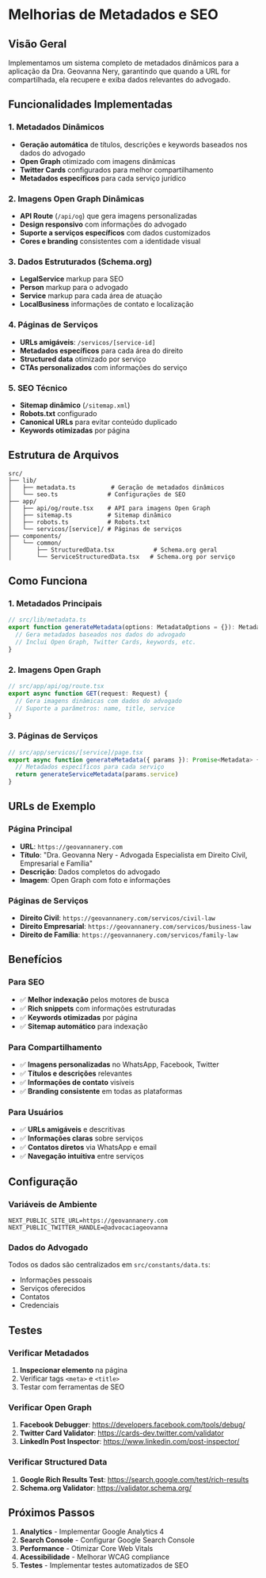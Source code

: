 # Melhorias de Metadados e SEO

## Visão Geral

Implementamos um sistema completo de metadados dinâmicos para a aplicação da Dra. Geovanna Nery, garantindo que quando a URL for compartilhada, ela recupere e exiba dados relevantes do advogado.

## Funcionalidades Implementadas

### 1. Metadados Dinâmicos
- **Geração automática** de títulos, descrições e keywords baseados nos dados do advogado
- **Open Graph** otimizado com imagens dinâmicas
- **Twitter Cards** configurados para melhor compartilhamento
- **Metadados específicos** para cada serviço jurídico

### 2. Imagens Open Graph Dinâmicas
- **API Route** (`/api/og`) que gera imagens personalizadas
- **Design responsivo** com informações do advogado
- **Suporte a serviços específicos** com dados customizados
- **Cores e branding** consistentes com a identidade visual

### 3. Dados Estruturados (Schema.org)
- **LegalService** markup para SEO
- **Person** markup para o advogado
- **Service** markup para cada área de atuação
- **LocalBusiness** informações de contato e localização

### 4. Páginas de Serviços
- **URLs amigáveis**: `/servicos/[service-id]`
- **Metadados específicos** para cada área do direito
- **Structured data** otimizado por serviço
- **CTAs personalizados** com informações do serviço

### 5. SEO Técnico
- **Sitemap dinâmico** (`/sitemap.xml`)
- **Robots.txt** configurado
- **Canonical URLs** para evitar conteúdo duplicado
- **Keywords otimizadas** por página

## Estrutura de Arquivos

```
src/
├── lib/
│   ├── metadata.ts          # Geração de metadados dinâmicos
│   └── seo.ts              # Configurações de SEO
├── app/
│   ├── api/og/route.tsx    # API para imagens Open Graph
│   ├── sitemap.ts          # Sitemap dinâmico
│   ├── robots.ts           # Robots.txt
│   └── servicos/[service]/ # Páginas de serviços
├── components/
│   └── common/
│       ├── StructuredData.tsx           # Schema.org geral
│       └── ServiceStructuredData.tsx   # Schema.org por serviço
```

## Como Funciona

### 1. Metadados Principais
```typescript
// src/lib/metadata.ts
export function generateMetadata(options: MetadataOptions = {}): Metadata {
  // Gera metadados baseados nos dados do advogado
  // Inclui Open Graph, Twitter Cards, keywords, etc.
}
```

### 2. Imagens Open Graph
```typescript
// src/app/api/og/route.tsx
export async function GET(request: Request) {
  // Gera imagens dinâmicas com dados do advogado
  // Suporte a parâmetros: name, title, service
}
```

### 3. Páginas de Serviços
```typescript
// src/app/servicos/[service]/page.tsx
export async function generateMetadata({ params }): Promise<Metadata> {
  // Metadados específicos para cada serviço
  return generateServiceMetadata(params.service)
}
```

## URLs de Exemplo

### Página Principal
- **URL**: `https://geovannanery.com`
- **Título**: "Dra. Geovanna Nery - Advogada Especialista em Direito Civil, Empresarial e Família"
- **Descrição**: Dados completos do advogado
- **Imagem**: Open Graph com foto e informações

### Páginas de Serviços
- **Direito Civil**: `https://geovannanery.com/servicos/civil-law`
- **Direito Empresarial**: `https://geovannanery.com/servicos/business-law`
- **Direito de Família**: `https://geovannanery.com/servicos/family-law`

## Benefícios

### Para SEO
- ✅ **Melhor indexação** pelos motores de busca
- ✅ **Rich snippets** com informações estruturadas
- ✅ **Keywords otimizadas** por página
- ✅ **Sitemap automático** para indexação

### Para Compartilhamento
- ✅ **Imagens personalizadas** no WhatsApp, Facebook, Twitter
- ✅ **Títulos e descrições** relevantes
- ✅ **Informações de contato** visíveis
- ✅ **Branding consistente** em todas as plataformas

### Para Usuários
- ✅ **URLs amigáveis** e descritivas
- ✅ **Informações claras** sobre serviços
- ✅ **Contatos diretos** via WhatsApp e email
- ✅ **Navegação intuitiva** entre serviços

## Configuração

### Variáveis de Ambiente
```env
NEXT_PUBLIC_SITE_URL=https://geovannanery.com
NEXT_PUBLIC_TWITTER_HANDLE=@advocaciageovanna
```

### Dados do Advogado
Todos os dados são centralizados em `src/constants/data.ts`:
- Informações pessoais
- Serviços oferecidos
- Contatos
- Credenciais

## Testes

### Verificar Metadados
1. **Inspecionar elemento** na página
2. Verificar tags `<meta>` e `<title>`
3. Testar com ferramentas de SEO

### Verificar Open Graph
1. **Facebook Debugger**: https://developers.facebook.com/tools/debug/
2. **Twitter Card Validator**: https://cards-dev.twitter.com/validator
3. **LinkedIn Post Inspector**: https://www.linkedin.com/post-inspector/

### Verificar Structured Data
1. **Google Rich Results Test**: https://search.google.com/test/rich-results
2. **Schema.org Validator**: https://validator.schema.org/

## Próximos Passos

1. **Analytics** - Implementar Google Analytics 4
2. **Search Console** - Configurar Google Search Console
3. **Performance** - Otimizar Core Web Vitals
4. **Acessibilidade** - Melhorar WCAG compliance
5. **Testes** - Implementar testes automatizados de SEO 